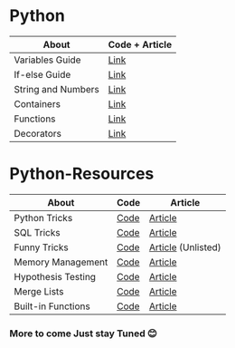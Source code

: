 # Python
| About  | Code + Article |
| ------------- | ------------- |
| Variables Guide | [Link](https://github.com/pawangeek/Python-Resources/blob/master/Python/01.%20Variables.md) |
| If-else Guide | [Link](https://github.com/pawangeek/Python-Resources/blob/master/Python/02.%20If-else.md) |
| String and Numbers | [Link](https://github.com/pawangeek/Python-Resources/blob/master/Python/03.%20Number-strings.md) |
| Containers | [Link](https://github.com/pawangeek/Python-Resources/blob/master/Python/04.%20Container-types.md) |
| Functions | [Link](https://github.com/pawangeek/Python-Resources/blob/master/Python/05.%20Functions.md) |
| Decorators | [Link](https://github.com/pawangeek/Python-Resources/blob/master/Python/06.%20Decorators.md) |

# Python-Resources

| About  | Code | Article |
| ------------- | ------------- | ----------- |
| Python Tricks  | [Code](https://github.com/pawangeek/Python-Resources/blob/master/Cool-stuff/Python-Tricks.md) | [Article](https://towardsdatascience.com/do-you-have-these-python-speedup-skills-3fd9e7758765) |
| SQL Tricks  | [Code](https://github.com/pawangeek/Python-Resources/blob/master/Cool-stuff/Sql-Tricks.md) | [Article](https://towardsdatascience.com/how-to-optimize-sql-queries-742177cd5cc65) |
| Funny Tricks | [Code](https://github.com/pawangeek/Python-Resources/blob/master/Cool-stuff/funny_eggs.md) | [Article](https://medium.com/@pawanjain.432/do-you-know-python-funny-eggs-decd12a0e06c) (Unlisted) |
| Memory Management | [Code](https://github.com/pawangeek/Python-Resources/blob/master/Cool-stuff/Memory-Secrets.md) | [Article](https://towardsdatascience.com/dark-secrets-of-python-memory-allocation-c5d22879d8a9) |
| Hypothesis Testing | [Code](https://github.com/pawangeek/Python-Resources/blob/master/Cool-stuff/Hypothesis-test.md) | [Article](https://towardsdatascience.com/informative-and-practical-guide-of-hypothesis-testing-9c8a3d9472f7) |
| Merge Lists  | [Code](https://github.com/pawangeek/Python-Resources/tree/master/Cool-stuff/Merging-lists.md) | [Article](https://towardsdatascience.com/i-know-eight-ways-to-merge-lists-3f80259bb74f) |
| Built-in Functions  | [Code](https://github.com/pawangeek/Python-Resources/blob/master/Cool-stuff/Built-ins.md) | [Article](https://towardsdatascience.com/8-super-easy-to-use-python-built-in-functions-fa873e66085) |



### More to come Just stay Tuned 😊
